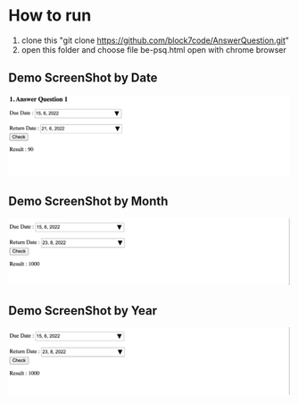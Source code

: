 # How to run
1. clone this "git clone https://github.com/block7code/AnswerQuestion.git"
2. open this folder and choose file be-psq.html open with chrome browser


## Demo ScreenShot by Date
![App UI](/demo/ss1.png)

## Demo ScreenShot by Month
![App UI](/demo/ss2.png)

## Demo ScreenShot by Year
![App UI](/demo/ss2.png)

